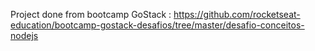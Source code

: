 Project done from bootcamp GoStack : https://github.com/rocketseat-education/bootcamp-gostack-desafios/tree/master/desafio-conceitos-nodejs
